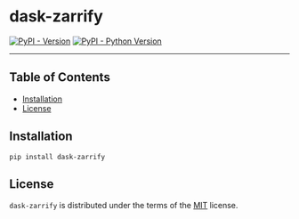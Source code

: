 # dask-zarrify

[![PyPI - Version](https://img.shields.io/pypi/v/dask-zarrify.svg)](https://pypi.org/project/dask-zarrify)
[![PyPI - Python Version](https://img.shields.io/pypi/pyversions/dask-zarrify.svg)](https://pypi.org/project/dask-zarrify)

-----

## Table of Contents

- [Installation](#installation)
- [License](#license)

## Installation

```console
pip install dask-zarrify
```

## License

`dask-zarrify` is distributed under the terms of the [MIT](https://spdx.org/licenses/MIT.html) license.
